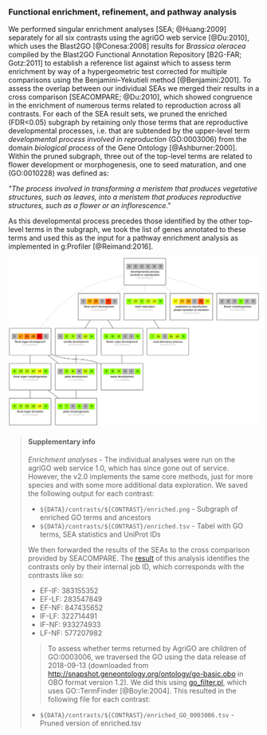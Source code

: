 ### Functional enrichment, refinement, and pathway analysis

We performed singular enrichment analyses [SEA; @Huang:2009] separately for all six contrasts using the agriGO web 
service [@Du:2010], which uses the Blast2GO [@Conesa:2008] results for _Brassica oleracea_ compiled by the Blast2GO 
Functional Annotation Repository [B2G-FAR; Gotz:2011] to establish a reference list against which to assess term 
enrichment by way of a hypergeometric test corrected for multiple comparisons using the Benjamini–Yekutieli method 
[@Benjamini:2001]. To assess the overlap between our individual SEAs we merged their results in a cross comparison 
[SEACOMPARE; @Du:2010], which showed congruence in the enrichment of numerous terms related to reproduction across all 
contrasts. For each of the SEA result sets, we pruned the enriched (FDR<0.05) subgraph by retaining only those 
terms that are reproductive developmental processes, i.e. that are subtended by the upper-level term 
_developmental process involved in reproduction_ (GO:0003006) from the domain _biological process_ of the Gene 
Ontology [@Ashburner:2000]. Within the pruned subgraph, three out of the top-level terms are related to flower 
development or morphogenesis, one to seed maturation, and one (GO:0010228) was defined as:

_"The process involved in transforming a meristem that produces vegetative structures, such as leaves, into a meristem 
that produces reproductive structures, such as a flower or an inflorescence."_

As this developmental process precedes those identified by the other top-level terms in the subgraph, we took the 
list of genes annotated to these terms and used this as the input for a pathway enrichment analysis as implemented
in g:Profiler [@Reimand:2016].

![](images/go_subgraph.svg)

> #### Supplementary info
> *Enrichment analyses* - The individual analyses were run on the agriGO web service 1.0, which has since gone out of
> service. However, the v2.0 implements the same core methods, just for more species and with some more additional 
> data exploration. We saved the following output for each contrast:
> - `${DATA}/contrasts/${CONTRAST}/enriched.png` - Subgraph of enriched GO terms and ancestors
> - `${DATA}/contrasts/${CONTRAST}/enriched.tsv` - Tabel with GO terms, SEA statistics and UniProt IDs
>
> We then forwarded the results of the SEAs to the cross comparison provided by SEACOMPARE. The
> [result](../results/seacompare.html) of this analysis identifies the contrasts only by their internal job ID, which
> corresponds with the contrasts like so:
> - EF-IF: 383155352 
> - EF-LF: 283547849
> - EF-NF: 847435652
> - IF-LF: 322714491
> - IF-NF: 933274933
> - LF-NF: 577207982
>
>> To assess whether terms returned by AgriGO are children of GO:0003006, we traversed the GO using the data release
> of 2018-09-13 (downloaded from http://snapshot.geneontology.org/ontology/go-basic.obo in OBO format version 1.2).
> We did this using [go_filter.pl](../script/go_filter.pl), which uses GO::TermFinder [@Boyle:2004]. This resulted
> in the following file for each contrast:
> - `${DATA}/contrasts/${CONTRAST}/enriched_GO_0003006.tsv` - Pruned version of enriched.tsv
